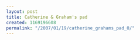 ```yaml
---
layout: post
title: Catherine & Graham's pad
created: 1169196608
permalink: "/2007/01/19/catherine_grahams_pad_0/"
---
```


